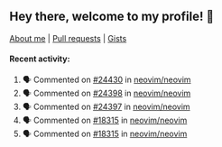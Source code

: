 ## Hey there, welcome to my profile! 👋

[About me](https://seandewar.github.io/)
 | [Pull requests](https://github.com/search?p=1&q=author%3Aseandewar+is%3Apr)
 | [Gists](https://gist.github.com/seandewar)

#### Recent activity:

<!--START_SECTION:activity-->
1. 🗣 Commented on [#24430](https://github.com/neovim/neovim/issues/24430#issuecomment-1646629809) in [neovim/neovim](https://github.com/neovim/neovim)
2. 🗣 Commented on [#24398](https://github.com/neovim/neovim/issues/24398#issuecomment-1642178991) in [neovim/neovim](https://github.com/neovim/neovim)
3. 🗣 Commented on [#24397](https://github.com/neovim/neovim/issues/24397#issuecomment-1642158653) in [neovim/neovim](https://github.com/neovim/neovim)
4. 🗣 Commented on [#18315](https://github.com/neovim/neovim/issues/18315#issuecomment-1641084736) in [neovim/neovim](https://github.com/neovim/neovim)
5. 🗣 Commented on [#18315](https://github.com/neovim/neovim/issues/18315#issuecomment-1641057131) in [neovim/neovim](https://github.com/neovim/neovim)
<!--END_SECTION:activity-->
